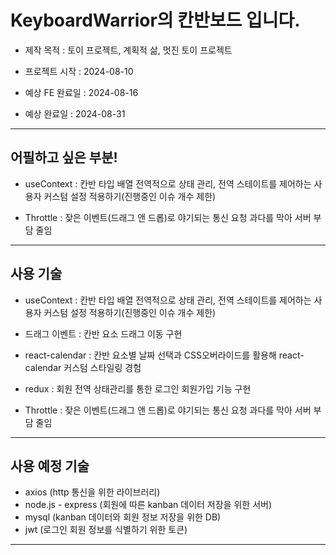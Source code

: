 # KeyboardWarrior의 칸반보드 입니다.

- 제작 목적 : 토이 프로젝트, 계획적 삶, 멋진 토이 프로젝트

- 프로젝트 시작 : 2024-08-10

- 예상 FE 완료일 : 2024-08-16

- 예상 완료일 : 2024-08-31

---

## 어필하고 싶은 부분!

- useContext : 칸반 타입 배열 전역적으로 상태 관리, 전역 스테이트를 제어하는 사용자 커스텀 설정 적용하기(진행중인 이슈 개수 제한)

- Throttle : 잦은 이벤트(드래그 앤 드롭)로 야기되는 통신 요청 과다를 막아 서버 부담 줄임

---

## 사용 기술

- useContext : 칸반 타입 배열 전역적으로 상태 관리, 전역 스테이트를 제어하는 사용자 커스텀 설정 적용하기(진행중인 이슈 개수 제한)

- 드래그 이벤트 : 칸반 요소 드래그 이동 구현

- react-calendar : 칸반 요소별 날짜 선택과 CSS오버라이드를 활용해 react-calendar 커스텀 스타일링 경험

- redux : 회원 전역 상태관리를 통한 로그인 회원가입 기능 구현

- Throttle : 잦은 이벤트(드래그 앤 드롭)로 야기되는 통신 요청 과다를 막아 서버 부담 줄임

---

## 사용 예정 기술

- axios (http 통신을 위한 라이브러리)
- node.js - express (회원에 따른 kanban 데이터 저장을 위한 서버)
- mysql (kanban 데이터와 회원 정보 저장을 위한 DB)
- jwt (로그인 회원 정보를 식별하기 위한 토큰)

--- 